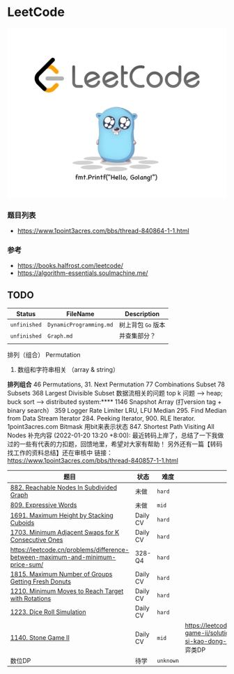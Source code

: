 # LeetCode

![img](images/hello_leetcode.png)

### 题目列表

- https://www.1point3acres.com/bbs/thread-840864-1-1.html

### 参考

- https://books.halfrost.com/leetcode/
- https://algorithm-essentials.soulmachine.me/
  

## TODO

| Status       | FileName                | Description        |
| ------------ | ----------------------- | ------------------ |
| `unfinished` | `DynamicProgramming.md` | 树上背包 `Go` 版本 |
| `unfinished` | `Graph.md`              | 并查集部分？       |
|              |                         |                    |

排列（组合） Permutation



1. 数组和字符串相关 （array & string）
  
  
  
  **排列组合**
  46 Permutations, 31. Next Permutation
  77 Combinations
  Subset
  78 Subsets
  368 Largest Divisible Subset
  数据流相关的问题
  top k 问题 --> heap; buck sort -->  distributed system:****
  1146 Snapshot Array  (打version tag + binary search）
  359 Logger Rate Limiter
  LRU, LFU
  Median 295. Find Median from Data Stream
  Iterator  284. Peeking Iterator, 900. RLE Iterator. 1point3acres.com
  Bitmask 用bit来表示状态 847. Shortest Path Visiting All Nodes
  补充内容 (2022-01-20 13:20 +8:00):
  最近转码上岸了，总结了一下我做过的一些有代表的力扣题，回馈地里，希望对大家有帮助！
  另外还有一篇【转码找工作的资料总结】还在审核中
  链接： https://www.1point3acres.com/bbs/thread-840857-1-1.html



| 题目                                                         | 状态     | 难度      | 备注                                                         |
| ------------------------------------------------------------ | -------- | --------- | ------------------------------------------------------------ |
| [882. Reachable Nodes In Subdivided Graph](https://leetcode.cn/problems/reachable-nodes-in-subdivided-graph/) | 未做     | `hard`    |                                                              |
| [809. Expressive Words](https://leetcode.cn/problems/expressive-words/) | 未做     | `mid`     |                                                              |
| [1691. Maximum Height by Stacking Cuboids ](https://leetcode.cn/problems/maximum-height-by-stacking-cuboids/) | Daily CV | `hard`    |                                                              |
| [1703. Minimum Adjacent Swaps for K Consecutive Ones](https://leetcode.cn/problems/minimum-adjacent-swaps-for-k-consecutive-ones/) | Daily CV | `hard`    |                                                              |
| https://leetcode.cn/problems/difference-between-maximum-and-minimum-price-sum/ | 328-Q4   | `hard`    |                                                              |
| [1815. Maximum Number of Groups Getting Fresh Donuts](https://leetcode.cn/problems/maximum-number-of-groups-getting-fresh-donuts/) | Daily CV | `hard`    |                                                              |
| [1210. Minimum Moves to Reach Target with Rotations](https://leetcode.cn/problems/minimum-moves-to-reach-target-with-rotations/) | Daily CV | `hard`    |                                                              |
| [1223. Dice Roll Simulation](https://leetcode.cn/problems/dice-roll-simulation/) | Daily CV | `hard`    |                                                              |
| [1140. Stone Game II](https://leetcode.cn/problems/stone-game-ii/) | Daily CV | `mid`     | https://leetcode.cn/problems/stone-game-ii/solution/jiao-ni-yi-bu-bu-si-kao-dong-tai-gui-hua-jjax/ 博弈类DP |
| 数位DP                                                       | 待学     | `unknown` |                                                              |

